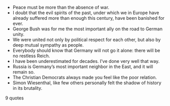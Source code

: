  - Peace must be more than the absence of war.
 - I doubt that the evil spirits of the past, under which we in Europe have already suffered more than enough this century, have been banished for ever.
 - George Bush was for me the most important ally on the road to German unity.
 - We were united not only by political respect for each other, but also by deep mutual sympathy as people.
 - Everybody should know that Germany will not go it alone: there will be no restless Reich.
 - I have been underestimated for decades. I’ve done very well that way.
 - Russia is Germany’s most important neighbor in the East, and it will remain so.
 - The Christian Democrats always made you feel like the poor relation.
 - Simon Wiesenthal, like few others personally felt the shadow of history in its brutality.

9 quotes